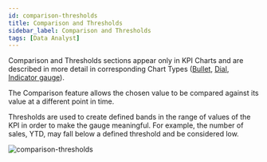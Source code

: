 ```yaml
---
id: comparison-thresholds
title: Comparison and Thresholds
sidebar_label: Comparison and Thresholds
tags: [Data Analyst]
---
```

 
<div style={{textAlign: "justify"}}>

Comparison and Thresholds sections appear only in KPI Charts and are described in more detail in corresponding Chart Types ([Bullet](../chart-types/bullet.md), [Dial](../chart-types/dial.md), [Indicator gauge](../chart-types/indicator.md)).

The Comparison feature allows the chosen value to be compared against its value at a different point in time. 

Thresholds are used to create defined bands in the range of values of the KPI in order to make the gauge meaningful. For example, the number of sales, YTD, may fall below a defined threshold and be considered low.  

![comparison-thresholds](https://s3.amazonaws.com/cdn.qrvey.com/documentation_assets/ui-docs/dataviews/chart-builder/chart-configuration/comparison-thresholds/comparison1.png#thumbnail-60)


</div>
